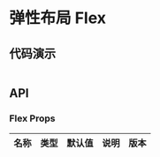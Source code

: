 # 弹性布局 Flex


## 代码演示
```demo

```
## API

### Flex Props
| 名称 | 类型 | 默认值 | 说明 | 版本 |
| --- | --- | --- | --- | --- |
